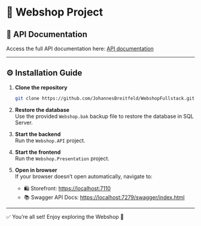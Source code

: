 # 🛒 Webshop Project

## 📘 API Documentation  
Access the full API documentation here: [API documentation](/Api.md)

---

## ⚙️ Installation Guide

1. **Clone the repository**  
   ```bash
   git clone https://github.com/JohannesBreitfeld/WebshopFullstack.git
   ```

2. **Restore the database**  
   Use the provided `Webshop.bak` backup file to restore the database in SQL Server.

3. **Start the backend**  
   Run the `Webshop.API` project.

4. **Start the frontend**  
   Run the `Webshop.Presentation` project.

5. **Open in browser**  
   If your browser doesn’t open automatically, navigate to:

   - 🛍️ Storefront: [https://localhost:7110](https://localhost:7110)  
   - 📚 Swagger API Docs: [https://localhost:7279/swagger/index.html](https://localhost:7279/swagger/index.html)

---

✅ You’re all set! Enjoy exploring the Webshop 🚀
